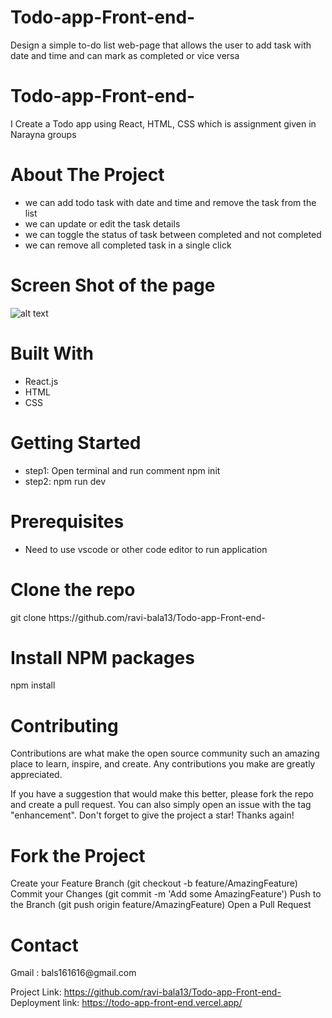 # Todo-app-Front-end-
 Design a simple to-do list web-page that allows the user to add task with date and time and can mark as completed or vice versa


# Todo-app-Front-end-

I Create a Todo app using React, HTML, CSS which is assignment given in Narayna groups


<h1>About The Project</h1>

<ul>
 <li>we can add todo task with date and time and remove the task from the list</li>
 <li>we can update or edit the task details</li>
 <li>we can toggle the status of task between completed and not completed</li>
 <li>we can remove all completed task in a single click</li>
</ul>

# Screen Shot of the page

![alt text](https://i.ibb.co/pj7dRXK/Screenshot-234.png)

<h1>Built With</h1> 

<ul>
  <li>React.js</li>
  <li>HTML</li>
  <li>CSS</li>  
</ul>

<h1>Getting Started</h1>

<ul>
  <li>step1: Open terminal and run comment npm init</li>
  <li>step2: npm run dev</li>  
</ul>

<h1>Prerequisites</h1>

<ul>
  <li>Need to use vscode or other code editor to run application</li>
</ul>

<h1>Clone the repo</h1>
git clone https://github.com/ravi-bala13/Todo-app-Front-end-

<h1>Install NPM packages</h1>
npm install

<h1>Contributing</h1>
Contributions are what make the open source community such an amazing place to learn, inspire, and create. Any contributions you make are greatly appreciated.

If you have a suggestion that would make this better, please fork the repo and create a pull request. You can also simply open an issue with the tag "enhancement". Don't forget to give the project a star! Thanks again!

<h1>Fork the Project</h1>
Create your Feature Branch (git checkout -b feature/AmazingFeature)
Commit your Changes (git commit -m 'Add some AmazingFeature')
Push to the Branch (git push origin feature/AmazingFeature)
Open a Pull Request

<h1>Contact</h1>
Gmail : bals161616@gmail.com

Project Link: https://github.com/ravi-bala13/Todo-app-Front-end-
Deployment link: https://todo-app-front-end.vercel.app/

